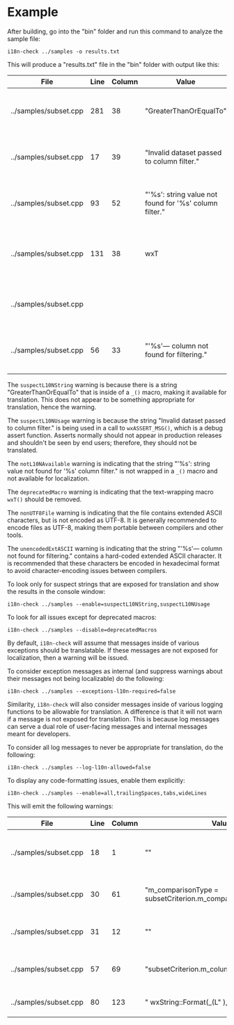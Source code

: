 # Example

After building, go into the "bin" folder and run this command
to analyze the sample file:

```shellscript
i18n-check ../samples -o results.txt
```

This will produce a "results.txt" file in the "bin" folder with
output like this:

| File  | Line | Column | Value| Explanation | WarningID |
|-----------|-----------|-----------|-----------|-----------|-----------|
| ../samples/subset.cpp | 281 | 38 | "GreaterThanOrEqualTo" | String available for translation that probably should not be in function call: _ | [suspectL10NString]
| ../samples/subset.cpp | 17 | 39 | "Invalid dataset passed to column filter." | Localizable string being used within non-user facing function call: wxASSERT_MSG | [suspectL10NUsage]
| ../samples/subset.cpp | 93 | 52 | "'%s': string value not found for '%s' column filter." | String not available for translation in function call: std::runtime_error | [notL10NAvailable]
| ../samples/subset.cpp | 131 | 38 | wxT | Deprecated text macro that can be removed. (Add 'L' in front of string to make it double-byte.) | [deprecatedMacro]
| ../samples/subset.cpp |  |  |  | File contains extended ASCII characters, but is not encoding as UTF-8. | [nonUTF8File]
| ../samples/subset.cpp | 56 | 33 | "'%s'— column not found for filtering." | String contains extended ASCII characters that should be encoded. | [unencodedExtASCII]

The `suspectL10NString` warning is because there is a string "GreaterThanOrEqualTo" that is inside of a `_()`
macro, making it available for translation. This does not appear to be something appropriate for
translation, hence the warning.

The `suspectL10NUsage` warning is because the string "Invalid dataset passed to column filter." is being used
in a call to `wxASSERT_MSG()`, which is a debug assert function. Asserts normally should not appear
in production releases and shouldn't be seen by end users; therefore, they should not be translated.

The `notL10NAvailable` warning is indicating that the string "'%s': string value not found for '%s' column filter." is
not wrapped in a `_()` macro and not available for localization.

The `deprecatedMacro` warning is indicating that the text-wrapping macro `wxT()` should be removed.

The `nonUTF8File` warning is indicating that the file contains extended ASCII characters, but
is not encoded as UTF-8. It is generally recommended to encode files as UTF-8, making them portable between compilers and other tools.

The `unencodedExtASCII` warning is indicating that the string "'%s'— column not found for filtering." contains a hard-coded
extended ASCII character. It is recommended that these characters be encoded in hexadecimal format to avoid
character-encoding issues between compilers.

To look only for suspect strings that are exposed for translation and show the results
in the console window:

```shellscript
i18n-check ../samples --enable=suspectL10NString,suspectL10NUsage
```

To look for all issues except for deprecated macros:

```shellscript
i18n-check ../samples --disable=deprecatedMacros
```

By default, `i18n-check` will assume that messages inside of various exceptions should be translatable.
If these messages are not exposed for localization, then a warning will be issued.

To consider exception messages as internal (and suppress warnings about their messages not being localizable)
do the following:

```shellscript
i18n-check ../samples --exceptions-l10n-required=false
```

Similarity, `i18n-check` will also consider messages inside of various logging functions to be allowable
for translation. A difference is that it will not warn if a message is not exposed for translation. This is because
log messages can serve a dual role of user-facing messages and internal messages meant for developers.

To consider all log messages to never be appropriate for translation, do the following:

```shellscript
i18n-check ../samples --log-l10n-allowed=false
```

To display any code-formatting issues, enable them explicitly:

```shellscript
i18n-check ../samples --enable=all,trailingSpaces,tabs,wideLines
```

This will emit the following warnings:

| File  | Line | Column | Value| Explanation | WarningID |
|-----------|-----------|-----------|-----------|-----------|-----------|
| ../samples/subset.cpp | 18 | 1 | "" | Tab detected in file; prefer using spaces. | [tabs]
| ../samples/subset.cpp | 30 | 61 | "m_comparisonType = subsetCriterion.m_comparisonType;" | Trailing space(s) detected at end of line. | [trailingSpaces]
| ../samples/subset.cpp | 31 | 12 | "" | Trailing space(s) detected at end of line. | [trailingSpaces]
| ../samples/subset.cpp | 57 | 69 | "subsetCriterion.m_columnName).ToUTF8());" | Trailing space(s) detected at end of line. | [trailingSpaces]
| ../samples/subset.cpp | 80 | 123 | "                                                        wxString::Format(_(L"                                           )," | Line is 123 characters long. | [wideLines]
